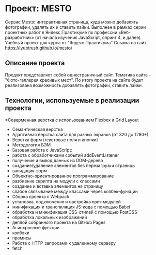 # Проект: MESTO
Сервис Mesto: интерактивная страница, куда можно добавлять фотографии, удалять их и ставить лайки. Выполнен в рамках серии проектных работ в Яндекс.Практикуме по профессии «Веб-разработчик» (от начала изучения JavaScript, спринт 4, и далее).
Учебный проект для курса от "Яндекс Практикума" Ссылка на сайт https://lyubtrush.github.io/mesto/

## Описание проекта

Продукт представляет собой одностраничный сайт. Тематика сайта - "Фото-галлерея красивых мест". По итогу проекта на сайте будет реализована возможность добавлять фотографии, ставить лайки.

## Технологии, используемые в реализации проекта

*Соверменная верстка с использованием Flexbox и Grid Layout
* Семантическая верстка
* Адаптивная верстка сайта для разных экранов (от 320 до 1280+)
* Верстка форм (текстовые поля и кнопки)
* Методология БЭМ
* Базовая работа с JavaScript:
* работа с обработчиками событий addEventListener
* получение и вывод данных из DOM-дерева
* создание/удаление элементов без перезагрузки страницы
* валидация форм
* Объектно-ориентированное программирование
* разбиение скрипта на модули с классами
* создание и вставка элементов на страницу
* слабое связывание между классами через колбек-функции
* Сборка проекта с Webpack
* установка, подключение и настройка npm-модулей
* минификация и транспиляция JS-кода с помощью Babel
* обработка и минификация CSS-стилей с помощью PostCSS
* обработка локальных изображений
* деплой собранного проекта на GitHub Pages
* Асинхронные функции
* колбэки
* промисы
* Работа с HTTP-запросами к удаленному серверу
* fetch

